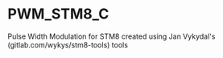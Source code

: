 # PWM_STM8_C
Pulse Width Modulation for STM8 created using Jan Vykydal's (gitlab.com/wykys/stm8-tools) tools
